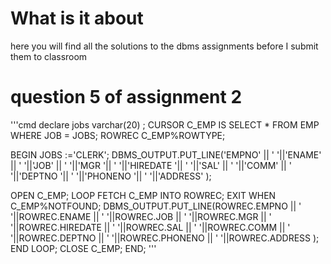 # What is it about
here you will find all the solutions to the dbms assignments before I submit them to classroom

# question 5 of assignment 2
'''cmd
declare
    jobs varchar(20) ; 
CURSOR C_EMP IS
    SELECT * FROM EMP WHERE JOB = JOBS;
    ROWREC C_EMP%ROWTYPE; 

BEGIN 
    JOBS :='CLERK';
 DBMS_OUTPUT.PUT_LINE('EMPNO' || ' '||'ENAME' || ' '||'JOB' || ' '||'MGR '|| ' '||'HIREDATE '|| ' '||'SAL' || ' '||'COMM' || ' '||'DEPTNO '|| ' '||'PHONENO '|| ' '||'ADDRESS' );

OPEN C_EMP;
LOOP 
    FETCH C_EMP INTO ROWREC;
    EXIT WHEN C_EMP%NOTFOUND;
    DBMS_OUTPUT.PUT_LINE(ROWREC.EMPNO || ' '||ROWREC.ENAME || ' '||ROWREC.JOB || ' '||ROWREC.MGR || ' '||ROWREC.HIREDATE || ' '||ROWREC.SAL || ' '||ROWREC.COMM || ' '||ROWREC.DEPTNO || ' '||ROWREC.PHONENO || ' '||ROWREC.ADDRESS );
	END LOOP;
CLOSE C_EMP;
END;
'''
